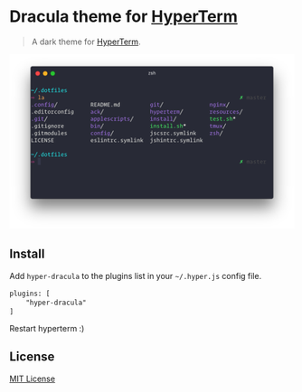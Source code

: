 # Dracula theme for [HyperTerm](https://hyperterm.org/)

> A dark theme for [HyperTerm](https://hyperterm.org/).

![Screenshot](screenshot.png)

## Install

Add `hyper-dracula` to the plugins list in your `~/.hyper.js` config file.

```
plugins: [
	"hyper-dracula"
]
```
Restart hyperterm :)


## License

[MIT License](./LICENSE)
